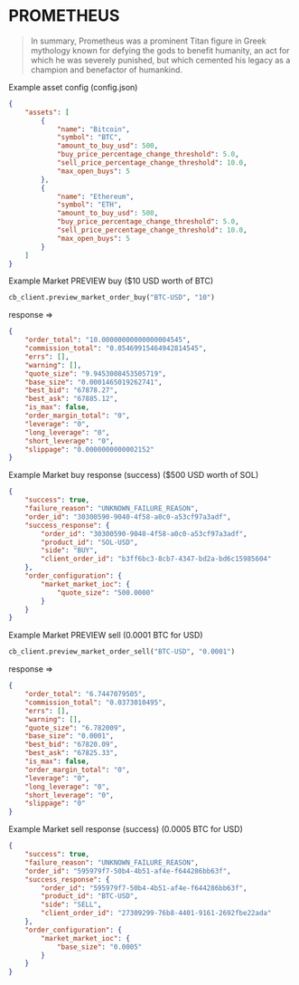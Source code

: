 #  PROMETHEUS

>In summary, Prometheus was a prominent Titan figure in Greek mythology known for defying the gods to benefit humanity, an act for which he was severely punished, but which cemented his legacy as a champion and benefactor of humankind. 

Example asset config (config.json)
```json
{
    "assets": [
        {
            "name": "Bitcoin",
            "symbol": "BTC",
            "amount_to_buy_usd": 500,
            "buy_price_percentage_change_threshold": 5.0,
            "sell_price_percentage_change_threshold": 10.0,
            "max_open_buys": 5
        },
        {
            "name": "Ethereum",
            "symbol": "ETH",
            "amount_to_buy_usd": 500,
            "buy_price_percentage_change_threshold": 5.0,
            "sell_price_percentage_change_threshold": 10.0,
            "max_open_buys": 5
        }
    ]
}
```

Example Market PREVIEW buy ($10 USD worth of BTC)
```python
cb_client.preview_market_order_buy("BTC-USD", "10")
```
response =>
```json
{
    "order_total": "10.00000000000000004545",
    "commission_total": "0.05469915464942814545",
    "errs": [],
    "warning": [],
    "quote_size": "9.9453008453505719",
    "base_size": "0.0001465019262741",
    "best_bid": "67878.27",
    "best_ask": "67885.12",
    "is_max": false,
    "order_margin_total": "0",
    "leverage": "0",
    "long_leverage": "0",
    "short_leverage": "0",
    "slippage": "0.0000000000002152"
}
```

Example Market buy response (success) ($500 USD worth of SOL)
```json
{
    "success": true,
    "failure_reason": "UNKNOWN_FAILURE_REASON",
    "order_id": "30300590-9040-4f58-a0c0-a53cf97a3adf",
    "success_response": {
        "order_id": "30300590-9040-4f58-a0c0-a53cf97a3adf",
        "product_id": "SOL-USD",
        "side": "BUY",
        "client_order_id": "b3ff6bc3-8cb7-4347-bd2a-bd6c15985604"
    },
    "order_configuration": {
        "market_market_ioc": {
            "quote_size": "500.0000"
        }
    }
}
```

Example Market PREVIEW sell (0.0001 BTC for USD)
```python
cb_client.preview_market_order_sell("BTC-USD", "0.0001")
```
response =>
```json
{
    "order_total": "6.7447079505",
    "commission_total": "0.0373010495",
    "errs": [],
    "warning": [],
    "quote_size": "6.782009",
    "base_size": "0.0001",
    "best_bid": "67820.09",
    "best_ask": "67825.33",
    "is_max": false,
    "order_margin_total": "0",
    "leverage": "0",
    "long_leverage": "0",
    "short_leverage": "0",
    "slippage": "0"
}
```

Example Market sell response (success) (0.0005 BTC for USD)
```json
{
    "success": true,
    "failure_reason": "UNKNOWN_FAILURE_REASON",
    "order_id": "595979f7-50b4-4b51-af4e-f644286bb63f",
    "success_response": {
        "order_id": "595979f7-50b4-4b51-af4e-f644286bb63f",
        "product_id": "BTC-USD",
        "side": "SELL",
        "client_order_id": "27309299-76b8-4401-9161-2692fbe22ada"
    },
    "order_configuration": {
        "market_market_ioc": {
            "base_size": "0.0005"
        }
    }
}
```